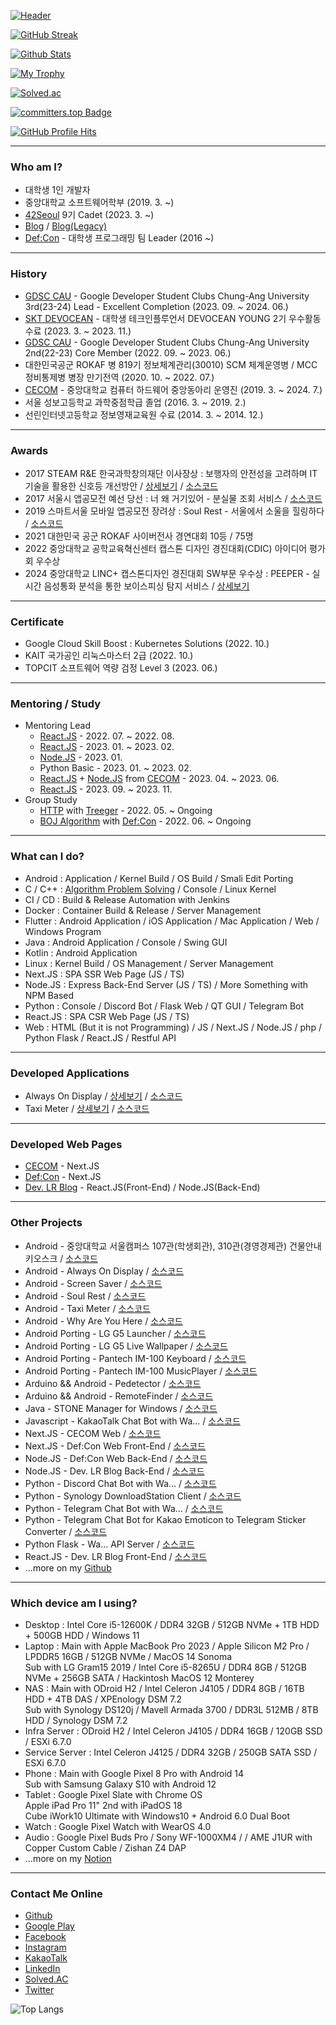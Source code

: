 [![Header](https://capsule-render.vercel.app/api?type=waving&color=164EAB&height=225&section=header&text=Dev.%20LR&fontColor=FFFFFF&fontAlign=22&fontAlignY=35&desc=대학생%201인%20개발자&descSize=20&descAlign=18&descAlignY=58&animation=twinkling)](https://github.com/yymin1022)

[![GitHub Streak](http://github-readme-streak-stats.herokuapp.com?user=yymin1022&theme=tokyonight_duo)](https://github.com/yymin1022)

[![Github Stats](https://github-readme-stats.vercel.app/api?username=yymin1022&count_private=true&show_icons=true&theme=dark)](https://github.com/yymin1022)

[![My Trophy](https://github-profile-trophy.vercel.app/?username=yymin1022&theme=darkhub&column=4&margin-w=10&margin-h=10)](https://github.com/yymin1022)

[![Solved.ac](http://mazassumnida.wtf/api/v2/generate_badge?boj=yymin1022)](https://solved.ac/profile/yymin1022)

[![committers.top Badge](https://user-badge.committers.top/south_korea_public/yymin1022.svg)](https://user-badge.committers.top/south_korea_public/yymin1022)

[![GitHub Profile Hits](https://hits.seeyoufarm.com/api/count/incr/badge.svg?url=https%3A%2F%2Fgithub.com%2Fyymin1022&count_bg=%23AAAAAA&title_bg=%23555555&icon=github.svg&icon_color=%23FFFFFF&title=hits&edge_flat=true)](https://github.com/yymin1022)

---

### Who am I?
- 대학생 1인 개발자
- 중앙대학교 소프트웨어학부 (2019. 3. ~)
- [42Seoul](https://42seoul.kr) 9기 Cadet (2023. 3. ~)
- [Blog](https://dev-lr.com) / [Blog(Legacy)](https://blog.naver.com/yymin1022)
- [Def:Con](https://defcon.or.kr) - 대학생 프로그래밍 팀 Leader (2016 ~)

---

### History
- [GDSC CAU](https://gdsc-cau.com) - Google Developer Student Clubs Chung-Ang University 3rd(23-24) Lead - Excellent Completion (2023. 09. ~ 2024. 06.)
- [SKT DEVOCEAN](https://devocean.sk.com) - 대학생 테크인플루언서 DEVOCEAN YOUNG 2기 우수활동 수료 (2023. 3. ~ 2023. 11.)
- [GDSC CAU](https://gdsc-cau.com) - Google Developer Student Clubs Chung-Ang University 2nd(22-23) Core Member (2022. 09. ~ 2023. 06.)
- 대한민국공군 ROKAF 병 819기 정보체계관리(30010) SCM 체계운영병 / MCC 정비통제병 병장 만기전역 (2020. 10. ~ 2022. 07.)
- [CECOM](https://cecom.dev) - 중앙대학교 컴퓨터 하드웨어 중앙동아리 운영진 (2019. 3. ~ 2024. 7.)
- 서울 성보고등학교 과학중점학급 졸업 (2016. 3. ~ 2019. 2.)
- 선린인터넷고등학교 정보영재교육원 수료 (2014. 3. ~ 2014. 12.)

---

### Awards
- 2017 STEAM R&E 한국과학창의재단 이사장상 : 보행자의 안전성을 고려하며 IT기술을 활용한 신호등 개선방안 / [상세보기](https://steam.kofac.re.kr/?p=11978) / [소스코드](https://github.com/yymin1022/Pedetector)
- 2017 서울시 앱공모전 예선 당선 : 너 왜 거기있어 - 분실물 조회 서비스 / [소스코드](https://github.com/yymin1022/WhyAreYouHere)
- 2019 스마트서울 모바일 앱공모전 장려상 : Soul Rest - 서울에서 소울을 힐링하다 / [소스코드](https://github.com/yymin1022/SeoulHealing)
- 2021 대한민국 공군 ROKAF 사이버전사 경연대회 10등 / 75명
- 2022 중앙대학교 공학교육혁신센터 캡스톤 디자인 경진대회(CDIC) 아이디어 평가회 우수상
- 2024 중앙대학교 LINC+ 캡스톤디자인 경진대회 SW부문 우수상 : PEEPER - 실시간 음성통화 분석을 통한 보이스피싱 탐지 서비스 / [상세보기](https://github.com/orgs/Peeper-CAU/repositories)

---

### Certificate
- Google Cloud Skill Boost : Kubernetes Solutions (2022. 10.)
- KAIT 국가공인 리눅스마스터 2급 (2022. 10.)
- TOPCIT 소프트웨어 역량 검정 Level 3 (2023. 06.)

---

### Mentoring / Study
- Mentoring Lead
  - [React.JS](https://yymin1022.notion.site/React-JS-c74eecc8cdf64cafa09def45e0534455) - 2022. 07. ~ 2022. 08.
  - [React.JS](https://yymin1022.notion.site/React-JS-c74eecc8cdf64cafa09def45e0534455) - 2023. 01. ~ 2023. 02.
  - [Node.JS](https://yymin1022.notion.site/Node-JS-051ed229c8244dceb4a9b16a51a51467) - 2023. 01.
  - Python Basic - 2023. 01. ~ 2023. 02.
  - [React.JS](https://yymin1022.notion.site/React-JS-c74eecc8cdf64cafa09def45e0534455) + [Node.JS](https://yymin1022.notion.site/Node-JS-051ed229c8244dceb4a9b16a51a51467) from [CECOM](https://cecom.dev) - 2023. 04. ~ 2023. 06.
  - [React.JS](https://yymin1022.notion.site/React-JS-c74eecc8cdf64cafa09def45e0534455) - 2023. 09. ~ 2023. 11.
- Group Study
  - [HTTP](https://yymin1022.notion.site/HTTP-7bf78490abda471aa689e737f1d53290) with [Treeger](https://github.com/Team-Treeger) - 2022. 05. ~ Ongoing
  - [BOJ Algorithm](https://github.com/yymin1022/Algorithm_Study) with [Def:Con](https://github.com/DefCon-Apps) - 2022. 06. ~ Ongoing

---

### What can I do?
- Android : Application / Kernel Build / OS Build / Smali Edit Porting
- C / C++ : [Algorithm Problem Solving](https://github.com/yymin1022/Algorithm_Study) / Console / Linux Kernel
- CI / CD : Build & Release Automation with Jenkins
- Docker : Container Build & Release / Server Management
- Flutter : Android Application / iOS Application / Mac Application / Web / Windows Program
- Java : Android Application / Console / Swing GUI
- Kotlin : Android Application
- Linux : Kernel Build / OS Management / Server Management
- Next.JS : SPA SSR Web Page (JS / TS)
- Node.JS : Express Back-End Server (JS / TS) / More Something with NPM Based
- Python : Console / Discord Bot / Flask Web / QT GUI / Telegram Bot
- React.JS : SPA CSR Web Page (JS / TS)
- Web : HTML (But it is not Programming) / JS / Next.JS / Node.JS / php / Python Flask / React.JS / Restful API

---

### Developed Applications
- Always On Display / [상세보기](https://play.google.com/store/apps/details?id=com.yong.aod) / [소스코드](https://github.com/yymin1022/AlwaysOnDisplay)
- Taxi Meter / [상세보기](https://play.google.com/store/apps/details?id=com.yong.taximeter) / [소스코드](https://github.com/yymin1022/TaxiMeter)

---

### Developed Web Pages
- [CECOM](https://cecom.dev) - Next.JS
- [Def:Con](https://defcon.or.kr) - Next.JS
- [Dev. LR Blog](https://dev-lr.com) - React.JS(Front-End) / Node.JS(Back-End)

---

### Other Projects
- Android - 중앙대학교 서울캠퍼스 107관(학생회관), 310관(경영경제관) 건물안내 키오스크 / [소스코드](https://github.com/yymin1022/CAUKiosk_107)
- Android - Always On Display / [소스코드](https://github.com/yymin1022/AlwaysOnDisplay)
- Android - Screen Saver / [소스코드](https://github.com/yymin1022/ScreenSaver)
- Android - Soul Rest / [소스코드](https://github.com/yymin1022/SeoulHealing)
- Android - Taxi Meter / [소스코드](https://github.com/yymin1022/TaxiMeter)
- Android - Why Are You Here / [소스코드](https://github.com/yymin1022/WhyAreYouHere)
- Android Porting - LG G5 Launcher / [소스코드](https://github.com/yymin1022/G5_Launcher)
- Android Porting - LG G5 Live Wallpaper / [소스코드](https://github.com/yymin1022/G5_LiveWallpapers)
- Android Porting - Pantech IM-100 Keyboard / [소스코드](https://github.com/yymin1022/IM-100_Keyboard)
- Android Porting - Pantech IM-100 MusicPlayer / [소스코드](https://github.com/yymin1022/IM-100_Music)
- Arduino && Android - Pedetector / [소스코드](https://github.com/yymin1022/Pedetector)
- Arduino && Android - RemoteFinder / [소스코드](https://github.com/yymin1022/RemoteFinder)
- Java - STONE Manager for Windows / [소스코드](https://github.com/yymin1022/StoneManager_JAVA)
- Javascript - KakaoTalk Chat Bot with Wa... / [소스코드](https://github.com/yymin1022/Wa_Bot_KakaoTalk)
- Next.JS - CECOM Web / [소스코드](https://github.com/CECOM-CAU/CECOM_Web)
- Next.JS - Def:Con Web Front-End / [소스코드](https://github.com/DefCon-Apps/DefCon-FE)
- Node.JS - Def:Con Web Back-End / [소스코드](https://github.com/DefCon-Apps/DefCon-BE)
- Node.JS - Dev. LR Blog Back-End / [소스코드](https://github.com/yymin1022/Blog_LR_Back)
- Python - Discord Chat Bot with Wa... / [소스코드](https://github.com/yymin1022/Wa_Bot_Discord)
- Python - Synology DownloadStation Client / [소스코드](https://github.com/yymin1022/Synology_DownloadStation_Client)
- Python - Telegram Chat Bot with Wa... / [소스코드](https://github.com/yymin1022/Wa_Bot_Telegram)
- Python - Telegram Chat Bot for Kakao Emoticon to Telegram Sticker Converter / [소스코드](https://github.com/yymin1022/KakaoEmoticon2TelegramSticker)
- Python Flask - Wa... API Server / [소스코드](https://github.com/yymin1022/Wa_API)
- React.JS - Dev. LR Blog Front-End / [소스코드](https://github.com/yymin1022/Blog_LR_Front)
- ...more on my [Github](https://github.com/yymin1022)

---

### Which device am I using?
- Desktop : Intel Core i5-12600K / DDR4 32GB / 512GB NVMe + 1TB HDD + 500GB HDD / Windows 11
- Laptop : Main with Apple MacBook Pro 2023 / Apple Silicon M2 Pro / LPDDR5 16GB / 512GB NVMe / MacOS 14 Sonoma<br/>
  Sub with LG Gram15 2019 / Intel Core i5-8265U / DDR4 8GB / 512GB NVMe + 256GB SATA / Hackintosh MacOS 12 Monterey
- NAS : Main with ODroid H2 / Intel Celeron J4105 / DDR4 8GB / 16TB HDD + 4TB DAS / XPEnology DSM 7.2<br/>
  Sub with Synology DS120j / Mavell Armada 3700 / DDR3L 512MB / 8TB HDD / Synology DSM 7.2
- Infra Server : ODroid H2 / Intel Celeron J4105 / DDR4 16GB / 120GB SSD / ESXi 6.7.0
- Service Server : Intel Celeron J4125 / DDR4 32GB / 250GB SATA SSD / ESXi 6.7.0
- Phone : Main with Google Pixel 8 Pro with Android 14<br/>
  Sub with Samsung Galaxy S10 with Android 12
- Tablet : Google Pixel Slate with Chrome OS<br/>
  Apple iPad Pro 11" 2nd with iPadOS 18<br/>
  Cube iWork10 Ultimate with Windows10 + Android 6.0 Dual Boot
- Watch : Google Pixel Watch with WearOS 4.0
- Audio : Google Pixel Buds Pro / Sony WF-1000XM4 / / AME J1UR with Copper Custom Cable / Zishan Z4 DAP
- ...more on my [Notion](https://yymin1022.notion.site/Devices-929b30ee449644bfa501ec64852d3790)

---

### Contact Me Online
- [Github](https://github.com/yymin1022)
- [Google Play](https://play.google.com/store/apps/developer?id=Dev.+LR)
- [Facebook](https://www.facebook.com/profile.php?id=100007285635473)
- [Instagram](https://instagram.com/useful_min)
- [KakaoTalk](https://open.kakao.com/o/sr5Chgse)
- [LinkedIn](https://www.linkedin.com/in/yymin1022)
- [Solved.AC](https://solved.ac/yymin1022)
- [Twitter](https://twitter.com/yymin1022)

![Top Langs](https://github-readme-stats.vercel.app/api/top-langs/?username=yymin1022&bg_color=00000000)
